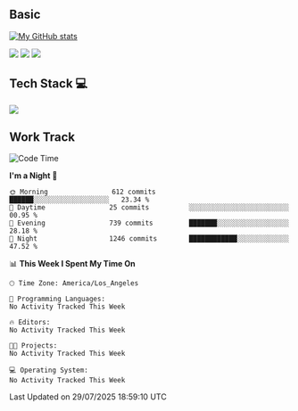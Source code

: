 ## Basic
 
[![My GitHub stats](https://github-readme-stats.vercel.app/api?username=Zzhihon&show_icons=true&theme=purple)](https://github.com/Zzhihon)
 
 [![](https://img.shields.io/badge/website-4493f8?style=for-the-badge&logo=About.me&logoColor=purple)](https://tatakal.com/)
 [![](https://img.shields.io/badge/RSS-4493f8?style=for-the-badge&logo=rss&logoColor=purple)](https://tatakal.com/feed/)
 [![](https://img.shields.io/badge/Email-4493f8?style=for-the-badge&logo=gmail&logoColor=purple)](mailto:bt1q@tatakal.com)

## Tech Stack 💻

<a href="https://skillicons.dev">
  <img src="https://skillicons.dev/icons?i=py,html,css,javascript,bash,java,vue,go,nodejs,cpp" />
</a>

</br>

## Work Track

<!--START_SECTION:waka-->
![Code Time](http://img.shields.io/badge/Code%20Time-435%20hrs-blue)

**I'm a Night 🦉** 

```text
🌞 Morning                612 commits         ██████░░░░░░░░░░░░░░░░░░░   23.34 % 
🌆 Daytime                25 commits          ░░░░░░░░░░░░░░░░░░░░░░░░░   00.95 % 
🌃 Evening                739 commits         ███████░░░░░░░░░░░░░░░░░░   28.18 % 
🌙 Night                  1246 commits        ████████████░░░░░░░░░░░░░   47.52 % 
```


📊 **This Week I Spent My Time On** 

```text
🕑︎ Time Zone: America/Los_Angeles

💬 Programming Languages: 
No Activity Tracked This Week

🔥 Editors: 
No Activity Tracked This Week

🐱‍💻 Projects: 
No Activity Tracked This Week

💻 Operating System: 
No Activity Tracked This Week
```


 Last Updated on 29/07/2025 18:59:10 UTC
<!--END_SECTION:waka-->
